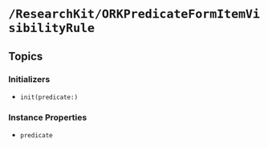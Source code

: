 # ``/ResearchKit/ORKPredicateFormItemVisibilityRule``

<!-- The content below this line is auto-generated and is redundant. You should either incorporate it into your content above this line or delete it. -->

## Topics

### Initializers

- ``init(predicate:)``

### Instance Properties

- ``predicate``
